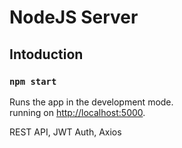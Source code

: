 # NodeJS Server

## Intoduction

### `npm start`

Runs the app in the development mode.\
running on [http://localhost:5000](http://localhost:5000).



REST API, JWT Auth, Axios

